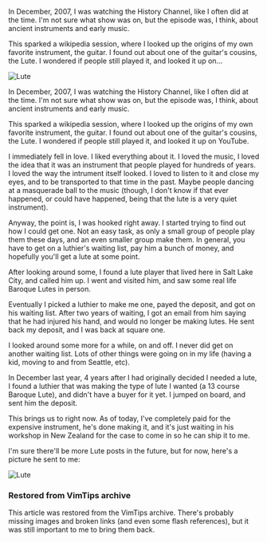 <!-- :metadata:

title: The Lute Saga
tags: Music
published: 2012-01-27T19:24:04-0700
summary:

In December, 2007, I was watching the History Channel, like I often did at the
time. I'm not sure what show was on, but the episode was, I think, about
ancient instruments and early music.

This sparked a wikipedia session, where I looked up the origins of my own
favorite instrument, the guitar.  I found out about one of the guitar's
cousins, the Lute. I wondered if people still played it, and looked it up on...

-->

In December, 2007, I was watching the History Channel, like I often did at the
time. I'm not sure what show was on, but the episode was, I think, about
ancient instruments and early music.

This sparked a wikipedia session, where I looked up the origins of my own
favorite instrument, the guitar.  I found out about one of the guitar's
cousins, the Lute. I wondered if people still played it, and looked it up on...

![Lute](http://synicworld.com/media/lute.jpg)

In December, 2007, I was watching the History Channel, like I often did at the
time.  I'm not sure what show was on, but the episode was, I think, about
ancient instruments and early music.

This sparked a wikipedia session, where I looked up the origins of my own
favorite instrument, the guitar.  I found out about  one of the guitar's
cousins, the Lute. I wondered if people still played it, and looked it up on
YouTube.

I immediately fell in love.  I liked everything about it.  I loved the music,
I loved the idea that it was an instrument that people played for hundreds of
years.  I loved the way the intrument itself looked.  I loved to listen to it
and close my eyes, and to be transported to that time in the past.  Maybe
people dancing at  a masquerade ball to the music (though, I don't know if that
ever happened, or could have happened, being that the lute is a very quiet
instrument).

Anyway, the point is, I was hooked right away.  I started trying to find out
how I could get one.  Not an easy task, as only a small group of people play
them these days, and an even smaller group make them.  In general, you have to
get on a luthier's waiting list, pay him a bunch of money, and hopefully you'll
get a lute at some point.

After looking around some, I found a lute player that lived here in Salt Lake
City, and called him up.  I went and visited him, and saw some real life
Baroque Lutes in person.

Eventually I picked a luthier to make me one, payed the deposit, and got on his
waiting list.  After two years of waiting, I got an email from him saying that
he had injured his hand, and would no longer be making lutes.  He sent back my
deposit, and I was back at square one.

I looked around some more for a while, on and off.  I never did get on another
waiting list.  Lots of other things were going on in my life (having a kid,
moving to and from Seattle, etc).

In December last year, 4 years after I had originally decided I needed a lute,
I found a luthier that was making the type of lute I wanted (a 13 course
Baroque Lute), and didn't have a buyer for it yet.  I jumped on board, and sent
him the deposit.

This brings us to right now.  As of today, I've completely paid for the
expensive instrument, he's done making it, and it's just waiting in his
workshop in New Zealand for the case to come in so he can ship it to me.

I'm sure there'll be more Lute posts in the future, but for now, here's a
picture he sent to me:

![Lute](http://synicworld.com/media/lute.jpg)

<div class="restored-from-archive">
  <h3>Restored from VimTips archive</h3>
  <p>
  This article was restored from the VimTips archive. There's probably
  missing images and broken links (and even some flash references), but it
  was still important to me to bring them back.
  </p>
</div>
